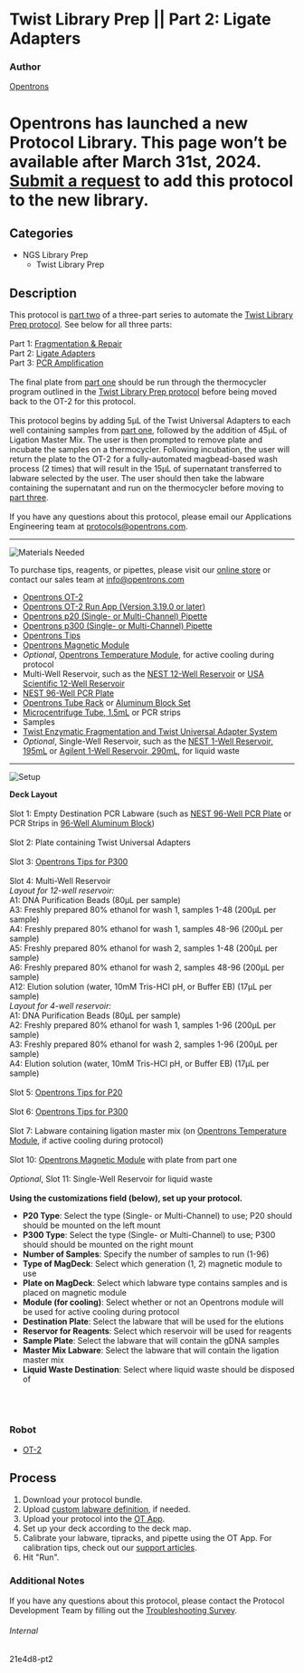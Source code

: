 # Twist Library Prep || Part 2: Ligate Adapters

### Author
[Opentrons](https://opentrons.com/)


# Opentrons has launched a new Protocol Library. This page won’t be available after March 31st, 2024. [Submit a request](https://docs.google.com/forms/d/e/1FAIpQLSdYYp9QCKow4nn0KlCVsMS3HX0eJ0N9O7-erajKvcpT0lWbSg/viewform) to add this protocol to the new library.

## Categories
* NGS Library Prep
	* Twist Library Prep


## Description
This protocol is [part two](https://develop.protocols.opentrons.com/protocol/21e4d8-pt2) of a three-part series to automate the [Twist Library Prep protocol](https://www.twistbioscience.com/sites/default/files/resources/2019-09/Protocol_NGS_EnzymaticFragUniversalAdapterSystem_11Sep19_Rev1.pdf). See below for all three parts:</br>
</br>
Part 1: [Fragmentation & Repair](https://develop.protocols.opentrons.com/protocol/21e4d8-pt1)</br>
Part 2: [Ligate Adapters](https://develop.protocols.opentrons.com/protocol/21e4d8-pt2)</br>
Part 3: [PCR Amplification](https://develop.protocols.opentrons.com/protocol/21e4d8-pt3)</br>
</br>
The final plate from [part one](https://develop.protocols.opentrons.com/protocol/21e4d8-pt1) should be run through the thermocycler program outlined in the [Twist Library Prep protocol](https://www.twistbioscience.com/sites/default/files/resources/2019-09/Protocol_NGS_EnzymaticFragUniversalAdapterSystem_11Sep19_Rev1.pdf) before being moved back to the OT-2 for this protocol.</br>
</br>
This protocol begins by adding 5µL of the Twist Universal Adapters to each well containing samples from [part one](https://develop.protocols.opentrons.com/protocol/21e4d8-pt1), followed by the addition of 45µL of Ligation Master Mix. The user is then prompted to remove plate and incubate the samples on a thermocycler. Following incubation, the user will return the plate to the OT-2 for a fully-automated magbead-based wash process (2 times) that will result in the 15µL of supernatant transferred to labware selected by the user. The user should then take the labware containing the supernatant and run on the thermocycler before moving to [part three](https://develop.protocols.opentrons.com/protocol/21e4d8-pt3).</br>
</br>
If you have any questions about this protocol, please email our Applications Engineering team at [protocols@opentrons.com](mailto:protocols@opentrons.com).

---
![Materials Needed](https://s3.amazonaws.com/opentrons-protocol-library-website/custom-README-images/001-General+Headings/materials.png)

To purchase tips, reagents, or pipettes, please visit our [online store](https://shop.opentrons.com/) or contact our sales team at [info@opentrons.com](mailto:info@opentrons.com)

* [Opentrons OT-2](https://shop.opentrons.com/collections/ot-2-robot/products/ot-2)
* [Opentrons OT-2 Run App (Version 3.19.0 or later)](https://opentrons.com/ot-app/)
* [Opentrons p20 (Single- or Multi-Channel) Pipette](https://shop.opentrons.com/collections/ot-2-robot/products/single-channel-electronic-pipette)
* [Opentrons p300 (Single- or Multi-Channel) Pipette](https://shop.opentrons.com/collections/ot-2-pipettes/products/8-channel-electronic-pipette)
* [Opentrons Tips](https://shop.opentrons.com/collections/opentrons-tips)
* [Opentrons Magnetic Module](https://shop.opentrons.com/collections/hardware-modules/products/magdeck)
* *Optional*, [Opentrons Temperature Module](https://shop.opentrons.com/collections/hardware-modules/products/tempdeck), for active cooling during protocol
* Multi-Well Reservoir, such as the [NEST 12-Well Reservoir](https://labware.opentrons.com/nest_12_reservoir_15ml/) or [USA Scientific 12-Well Reservoir](https://labware.opentrons.com/usascientific_12_reservoir_22ml/)
* [NEST 96-Well PCR Plate](https://shop.opentrons.com/collections/verified-labware/products/nest-0-1-ml-96-well-pcr-plate-full-skirt)
* [Opentrons Tube Rack](https://shop.opentrons.com/collections/verified-labware/products/tube-rack-set-1) or [Aluminum Block Set](https://shop.opentrons.com/collections/verified-labware/products/aluminum-block-set)
* [Microcentrifuge Tube, 1.5mL](https://shop.opentrons.com/collections/verified-consumables/products/nest-microcentrifuge-tubes) or PCR strips
* Samples
* [Twist Enzymatic Fragmentation and Twist Universal Adapter System](https://www.twistbioscience.com/resources/protocol/enzymatic-fragmentation-and-twist-universal-adapter-system-use-twist-ngs)
* *Optional*, Single-Well Reservoir, such as the [NEST 1-Well Reservoir, 195mL](https://labware.opentrons.com/nest_1_reservoir_195ml?category=reservoir) or [Agilent 1-Well Reservoir, 290mL](https://labware.opentrons.com/agilent_1_reservoir_290ml?category=reservoir), for liquid waste



---
![Setup](https://s3.amazonaws.com/opentrons-protocol-library-website/custom-README-images/001-General+Headings/Setup.png)

**Deck Layout**</br>
</br>
Slot 1: Empty Destination PCR Labware (such as [NEST 96-Well PCR Plate](https://shop.opentrons.com/collections/verified-labware/products/nest-0-1-ml-96-well-pcr-plate-full-skirt) or PCR Strips in [96-Well Aluminum Block](https://shop.opentrons.com/collections/verified-labware/products/aluminum-block-set))</br>
</br>
Slot 2: Plate containing Twist Universal Adapters</br>
</br>
Slot 3: [Opentrons Tips for P300](https://shop.opentrons.com/collections/opentrons-tips)</br>
</br>
Slot 4: Multi-Well Reservoir</br>
*Layout for 12-well reservoir:*</br>
A1: DNA Purification Beads (80µL per sample)</br>
A3: Freshly prepared 80% ethanol for wash 1, samples 1-48 (200µL per sample)</br>
A4: Freshly prepared 80% ethanol for wash 1, samples 48-96 (200µL per sample)</br>
A5: Freshly prepared 80% ethanol for wash 2, samples 1-48 (200µL per sample)</br>
A6: Freshly prepared 80% ethanol for wash 2, samples 48-96 (200µL per sample)</br>
A12: Elution solution (water, 10mM Tris-HCl pH, or Buffer EB) (17µL per sample)</br>
*Layout for 4-well reservoir:*</br>
A1: DNA Purification Beads (80µL per sample)</br>
A2: Freshly prepared 80% ethanol for wash 1, samples 1-96 (200µL per sample)</br>
A3: Freshly prepared 80% ethanol for wash 2, samples 1-96 (200µL per sample)</br>
A4: Elution solution (water, 10mM Tris-HCl pH, or Buffer EB) (17µL per sample)</br>
</br>
Slot 5: [Opentrons Tips for P20](https://shop.opentrons.com/collections/opentrons-tips)</br>
</br>
Slot 6: [Opentrons Tips for P300](https://shop.opentrons.com/collections/opentrons-tips)</br>
</br>
Slot 7: Labware containing ligation master mix (on [Opentrons Temperature Module](https://shop.opentrons.com/collections/hardware-modules/products/tempdeck), if active cooling during protocol)</br>
</br>
Slot 10: [Opentrons Magnetic Module](https://shop.opentrons.com/collections/hardware-modules/products/magdeck) with plate from part one</br>
</br>
*Optional*, Slot 11: Single-Well Reservoir for liquid waste</br>
</br>
**Using the customizations field (below), set up your protocol.**
* **P20 Type**: Select the type (Single- or Multi-Channel) to use; P20 should should be mounted on the left mount
* **P300 Type**: Select the type (Single- or Multi-Channel) to use; P300 should should be mounted on the right mount
* **Number of Samples**: Specify the number of samples to run (1-96)
* **Type of MagDeck**: Select which generation (1, 2) magnetic module to use
* **Plate on MagDeck**: Select which labware type contains samples and is placed on magnetic module
* **Module (for cooling)**: Select whether or not an Opentrons module will be used for active cooling during protocol
* **Destination Plate**: Select the labware that will be used for the elutions
* **Reservor for Reagents**: Select which reservoir will be used for reagents
* **Sample Plate**: Select the labware that will contain the gDNA samples
* **Master Mix Labware**: Select the labware that will contain the ligation master mix
* **Liquid Waste Destination**: Select where liquid waste should be disposed of
</br>
</br>

### Robot
* [OT-2](https://opentrons.com/ot-2)

## Process

1. Download your protocol bundle.
2. Upload [custom labware definition](https://support.opentrons.com/en/articles/3136506-using-labware-in-your-protocols), if needed.
3. Upload your protocol into the [OT App](https://opentrons.com/ot-app).
4. Set up your deck according to the deck map.
5. Calibrate your labware, tipracks, and pipette using the OT App. For calibration tips, check out our [support articles](https://support.opentrons.com/en/collections/1559720-guide-for-getting-started-with-the-ot-2).
6. Hit "Run".

### Additional Notes
If you have any questions about this protocol, please contact the Protocol Development Team by filling out the [Troubleshooting Survey](https://protocol-troubleshooting.paperform.co/).

###### Internal
21e4d8-pt2
